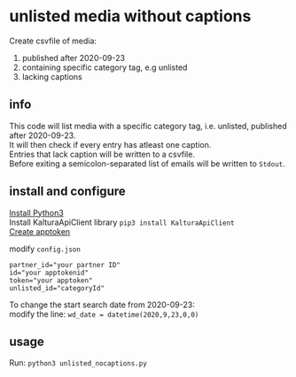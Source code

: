 # unlisted media without captions
Create csvfile of media:  
1. published after 2020-09-23  
2. containing specific category tag, e.g unlisted 
3. lacking captions  

## info

This code will list media with a specific category tag, i.e. unlisted, published after 2020-09-23.  
It will then check if every entry has atleast one caption.  
Entries that lack caption will be written to a csvfile.  
Before exiting a semicolon-separated list of emails will be written to `Stdout`.  

## install and configure  
[Install Python3](https://www.python.org/downloads/)   
Install KalturaApiClient library `pip3 install KalturaApiClient`  
[Create apptoken](https://developer.kaltura.com/api-docs/VPaaS-API-Getting-Started/application-tokens.html)  

modify `config.json`

    partner_id="your partner ID"  
    id="your apptokenid"  
    token="your apptoken"
    unlisted_id="categoryId"  

To change the start search date from 2020-09-23:  
modify the line: `wd_date = datetime(2020,9,23,0,0)`  

## usage

Run:  `python3 unlisted_nocaptions.py` 